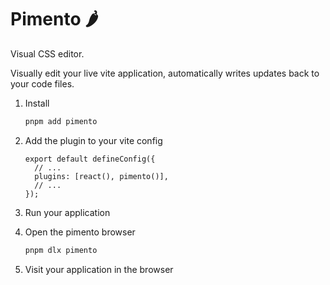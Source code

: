 # Pimento 🌶️

Visual CSS editor.

Visually edit your live vite application, automatically writes updates back to your code files.

1. Install

   ```sh
   pnpm add pimento
   ```

1. Add the plugin to your vite config

   ```tsx
   export default defineConfig({
     // ...
     plugins: [react(), pimento()],
     // ...
   });
   ```

1. Run your application

1. Open the pimento browser

   ```sh
   pnpm dlx pimento
   ```

1. Visit your application in the browser

<!-- [![Open in StackBlitz](https://developer.stackblitz.com/img/open_in_stackblitz.svg)](https://stackblitz.com/github/Janpot/pimento/tree/master/examples/vite?file=src%2FApp.tsx) -->
